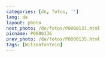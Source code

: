 ```yaml
---
categories: [de, fotos, '']
lang: de
layout: photo
next_photo: /de/fotos/P0000137.html
picname: P0000136
prev_photo: /de/fotos/P0000135.html
tags: [Wilsonfontein]
---
```

